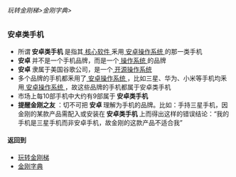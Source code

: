 ###### 玩转金刚梯>金刚字典>
### 安卓类手机

- 所谓<strong> 安卓类手机 </strong> 是指其[ 核心软件 ](https://github.com/a2zitpro/web/blob/master/LadderFree/kkDictionary/CoreSoftWare.md)釆用[ 安卓操作系统 ](https://github.com/a2zitpro/web/blob/master/LadderFree/kkDictionary/OS_Android.md)的那一类手机
- <strong> 安卓 </strong>并不是一个手机品牌，而是一个[ 操作系统 ](https://github.com/a2zitpro/web/blob/master/LadderFree/kkDictionary/OS.md)的品牌
- <strong> 安卓 </strong>隶属于美国谷歌公司，是一个[ 开源操作系统 ](https://github.com/a2zitpro/web/blob/master/LadderFree/kkDictionary/OS_OpenSourceOS.md)
- 多个品牌的手机都釆用了[ 安卓操作系统 ](https://github.com/a2zitpro/web/blob/master/LadderFree/kkDictionary/OS_Android.md)，比如三星、华为、小米等手机均釆用[ 安卓操作系统 ](https://github.com/a2zitpro/web/blob/master/LadderFree/kkDictionary/OS_Android.md)，故这些品牌的手机都属于安卓类手机
- 市场上每10部手机中大约有9部属于<strong> 安卓类手机 </strong>
-  <strong> 提醒金刚之友  </strong>：切不可把<strong> 安卓 </strong>理解为手机的品牌。比如：手持三星手机，因金刚的某款产品需配入或安装在<strong> 安卓类手机 </strong>上而得出这样的错误结论：“我的手机是三星手机而非安卓手机，故金刚的这款产品不适合我”

#### 返回到
- [玩转金刚梯](https://github.com/a2zitpro/web/blob/master/LadderFree/A.md)
- [金刚字典](https://github.com/a2zitpro/web/blob/master/LadderFree/kkDictionary/KKDictionary.md)



